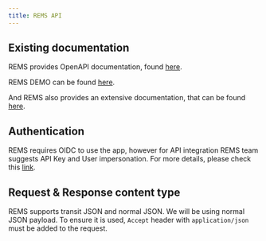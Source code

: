 ```yaml
---
title: REMS API
---
```

<!--
SPDX-FileCopyrightText: 2024 PNED G.I.E.

SPDX-License-Identifier: CC-BY-4.0
-->

## Existing documentation

REMS provides OpenAPI documentation, found [here](https://rems-test.rahtiapp.fi/swagger-ui/index.html).

REMS DEMO can be found [here](https://rems-demo.rahtiapp.fi).

And REMS also provides an extensive documentation, that can be found [here](https://github.com/CSCfi/rems/blob/master/docs/using-the-api.md).

## Authentication

REMS requires OIDC to use the app, however for API integration REMS team suggests API Key and User impersonation. For more details, please check this [link](https://github.com/CSCfi/rems/blob/master/docs/using-the-api.md).

## Request & Response content type

REMS supports transit JSON and normal JSON. We will be using normal JSON payload. To ensure it is used, `Accept` header with `application/json` must be added to the request.